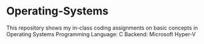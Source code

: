 # Operating-Systems
This repository shows my in-class coding assignments on basic concepts in Operating Systems
Programming Language: C
Backend: Microsoft Hyper-V
